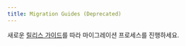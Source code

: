 ```yaml
---
title: Migration Guides (Deprecated)
---
```

새로운 [릴리스 가이드](../support/releases.md)를 따라 마이그레이션 프로세스를 진행하세요.
